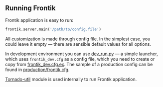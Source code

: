 ## Running Frontik

Frontik application is easy to run:

```python
frontik.server.main('/path/to/config.file')
```

All customization is made through config file. In the simplest case, you could leave it empty — there are sensible
default values for all options.

In development environment you can use [dev_run.py](dev_run.py) — a simple launcher, which uses ```frontik_dev.cfg```
as a config file, which you need to create or copy from [frontik_dev.cfg.ex](frontik_dev.cfg.ex). The sample of a
production config can be found in [production/frontik.cfg](production/frontik.cfg).

[Tornado-util][tornado_util] module is used internally to run Frontik application.

[tornado_util]: https://github.com/hhru/tornado-util
